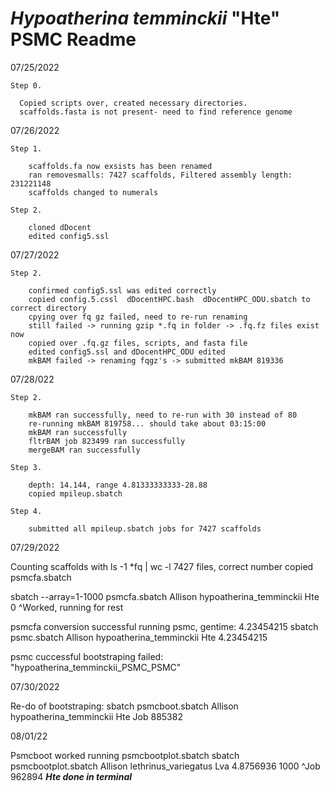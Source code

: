 # <i>Hypoatherina temminckii</i> "Hte" PSMC Readme

07/25/2022

    Step 0.
      
      Copied scripts over, created necessary directories.
      scaffolds.fasta is not present- need to find reference genome

07/26/2022 

    Step 1.
    
        scaffolds.fa now exsists has been renamed
        ran removesmalls: 7427 scaffolds, Filtered assembly length: 231221148
        scaffolds changed to numerals
    
    Step 2.
    
        cloned dDocent
        edited config5.ssl

07/27/2022

    Step 2.

        confirmed config5.ssl was edited correctly
        copied config.5.cssl  dDocentHPC.bash  dDocentHPC_ODU.sbatch to correct directory
        cpying over fq gz failed, need to re-run renaming 
        still failed -> running gzip *.fq in folder -> .fq.fz files exist now
        copied over .fq.gz files, scripts, and fasta file
        edited config5.ssl and dDocentHPC_ODU edited
        mkBAM failed -> renaming fqgz's -> submitted mkBAM 819336

07/28/022

    Step 2.

        mkBAM ran successfully, need to re-run with 30 instead of 80
        re-running mkBAM 819758... should take about 03:15:00
        mkBAM ran successfully
        fltrBAM job 823499 ran successfully
        mergeBAM ran successfully
    
    Step 3.   
       
        depth: 14.144, range 4.81333333333-28.88
        copied mpileup.sbatch
        
    Step 4.
    
        submitted all mpileup.sbatch jobs for 7427 scaffolds

07/29/2022


Counting scaffolds with ls -1 *fq | wc -l 
7427 files, correct number
copied psmcfa.sbatch

sbatch --array=1-1000 psmcfa.sbatch Allison hypoatherina_temminckii Hte 0 
^Worked, running for rest

psmcfa conversion successful
running psmc, gentime: 4.23454215
sbatch psmc.sbatch Allison hypoatherina_temminckii Hte 4.23454215

psmc cuccessful
bootstraping failed: "hypoatherina_temminckii_PSMC_PSMC"

07/30/2022

Re-do of bootstraping: sbatch psmcboot.sbatch Allison hypoatherina_temminckii Hte
Job 885382

08/01/22

Psmcboot worked
running psmcbootplot.sbatch
sbatch psmcbootplot.sbatch Allison lethrinus_variegatus Lva 4.8756936 1000
^Job 962894
***Hte done in terminal***
